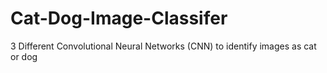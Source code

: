 # Cat-Dog-Image-Classifer
3 Different Convolutional Neural Networks (CNN) to identify images as cat or dog 
